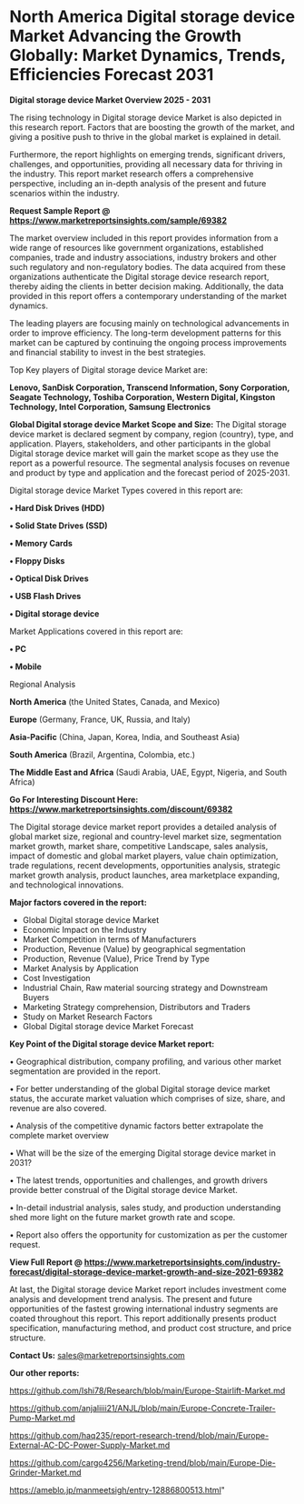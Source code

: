 # North America Digital storage device Market Advancing the Growth Globally: Market Dynamics, Trends, Efficiencies Forecast 2031

<Strong> Digital storage device Market Overview 2025 - 2031</strong>

The rising technology in Digital storage device Market is also depicted in this research report. Factors that are boosting the growth of the market, and giving a positive push to thrive in the global market is explained in detail.

Furthermore, the report highlights on emerging trends, significant drivers, challenges, and opportunities, providing all necessary data for thriving in the industry. This report market research offers a comprehensive perspective, including an in-depth analysis of the present and future scenarios within the industry.

<strong>Request Sample Report @ <a href=https://www.marketreportsinsights.com/sample/69382>https://www.marketreportsinsights.com/sample/69382</a></strong>

The market overview included in this report provides information from a wide range of resources like government organizations, established companies, trade and industry associations, industry brokers and other such regulatory and non-regulatory bodies. The data acquired from these organizations authenticate the Digital storage device research report, thereby aiding the clients in better decision making. Additionally, the data provided in this report offers a contemporary understanding of the market dynamics.

The leading players are focusing mainly on technological advancements in order to improve efficiency. The long-term development patterns for this market can be captured by continuing the ongoing process improvements and financial stability to invest in the best strategies.

Top Key players of Digital storage device Market are:

<strong>Lenovo, SanDisk Corporation, Transcend Information, Sony Corporation, Seagate Technology, Toshiba Corporation, Western Digital, Kingston Technology, Intel Corporation, Samsung Electronics</strong>

<strong><b>Global Digital storage device Market Scope and Size:</b></strong>
The Digital storage device market is declared segment by company, region (country), type, and application. Players, stakeholders, and other participants in the global Digital storage device market will gain the market scope as they use the report as a powerful resource. The segmental analysis focuses on revenue and product by type and application and the forecast period of 2025-2031.

Digital storage device Market Types covered in this report are:

<strong>• Hard Disk Drives (HDD)

• Solid State Drives (SSD)

• Memory Cards

• Floppy Disks

• Optical Disk Drives

• USB Flash Drives

• Digital storage device</strong>

Market Applications covered in this report are:

<strong>• PC

• Mobile</strong> 

Regional Analysis

<strong>North America</strong> (the United States, Canada, and Mexico)

<strong>Europe</strong> (Germany, France, UK, Russia, and Italy)

<strong>Asia-Pacific</strong> (China, Japan, Korea, India, and Southeast Asia)

<strong>South America</strong> (Brazil, Argentina, Colombia, etc.)

<strong>The Middle East and Africa</strong> (Saudi Arabia, UAE, Egypt, Nigeria, and South Africa)

<strong>Go For Interesting Discount Here: <a href=https://www.marketreportsinsights.com/discount/69382>https://www.marketreportsinsights.com/discount/69382</a></strong>

The Digital storage device market report provides a detailed analysis of global market size, regional and country-level market size, segmentation market growth, market share, competitive Landscape, sales analysis, impact of domestic and global market players, value chain optimization, trade regulations, recent developments, opportunities analysis, strategic market growth analysis, product launches, area marketplace expanding, and technological innovations.

<strong><b>Major factors covered in the report:</b></strong>
<ul>
  <li>Global Digital storage device Market </li>
  <li>Economic Impact on the Industry</li>
  <li>Market Competition in terms of Manufacturers</li>
  <li>Production, Revenue (Value) by geographical segmentation</li>
  <li>Production, Revenue (Value), Price Trend by Type</li>
  <li>Market Analysis by Application</li>
  <li>Cost Investigation</li>
  <li>Industrial Chain, Raw material sourcing strategy and Downstream Buyers</li>
  <li>Marketing Strategy comprehension, Distributors and Traders</li>
  <li>Study on Market Research Factors</li>
  <li>Global Digital storage device Market Forecast</li>
</ul>

<strong><b>Key Point of the Digital storage device Market report:</b></strong>

• Geographical distribution, company profiling, and various other market segmentation are provided in the report.

• For better understanding of the global Digital storage device market status, the accurate market valuation which comprises of size, share, and revenue are also covered.

• Analysis of the competitive dynamic factors better extrapolate the complete market overview

• What will be the size of the emerging Digital storage device market in 2031?

• The latest trends, opportunities and challenges, and growth drivers provide better construal of the Digital storage device Market.

• In-detail industrial analysis, sales study, and production understanding shed more light on the future market growth rate and scope.

• Report also offers the opportunity for customization as per the customer request.

<strong><b>View Full Report @ <a href=https://www.marketreportsinsights.com/industry-forecast/digital-storage-device-market-growth-and-size-2021-69382>https://www.marketreportsinsights.com/industry-forecast/digital-storage-device-market-growth-and-size-2021-69382</a></b></strong>


At last, the Digital storage device Market report includes investment come analysis and development trend analysis. The present and future opportunities of the fastest growing international industry segments are coated throughout this report. This report additionally presents product specification, manufacturing method, and product cost structure, and price structure.

<strong>Contact Us:</strong>
sales@marketreportsinsights.com

<strong>Our other reports:</strong>

<a href=https://github.com/Ishi78/Research/blob/main/Europe-Stairlift-Market.md>https://github.com/Ishi78/Research/blob/main/Europe-Stairlift-Market.md</a>

<a href=https://github.com/anjaliiii21/ANJL/blob/main/Europe-Concrete-Trailer-Pump-Market.md>https://github.com/anjaliiii21/ANJL/blob/main/Europe-Concrete-Trailer-Pump-Market.md</a>

<a href=https://github.com/haq235/report-research-trend/blob/main/Europe-External-AC-DC-Power-Supply-Market.md>https://github.com/haq235/report-research-trend/blob/main/Europe-External-AC-DC-Power-Supply-Market.md</a>

<a href=https://github.com/cargo4256/Marketing-trend/blob/main/Europe-Die-Grinder-Market.md>https://github.com/cargo4256/Marketing-trend/blob/main/Europe-Die-Grinder-Market.md</a>

<a href=https://ameblo.jp/manmeetsigh/entry-12886800513.html>https://ameblo.jp/manmeetsigh/entry-12886800513.html</a>"

